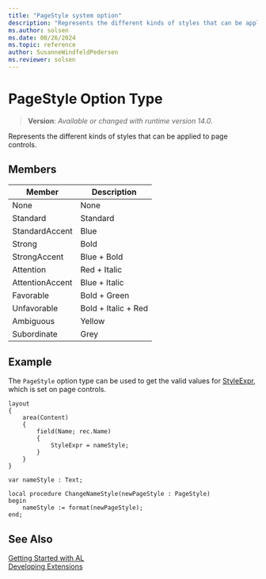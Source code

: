 ```yaml
---
title: "PageStyle system option"
description: "Represents the different kinds of styles that can be applied to page controls."
ms.author: solsen
ms.date: 08/26/2024
ms.topic: reference
author: SusanneWindfeldPedersen
ms.reviewer: solsen
---
```

[//]: # (START>DO_NOT_EDIT)
[//]: # (IMPORTANT:Do not edit any of the content between here and the END>DO_NOT_EDIT.)
[//]: # (Any modifications should be made in the .xml files in the ModernDev repo.)
# PageStyle Option Type
> **Version**: _Available or changed with runtime version 14.0._

Represents the different kinds of styles that can be applied to page controls.

## Members
|  Member  |  Description  |
|----------------|---------------|
|None|None|
|Standard|Standard|
|StandardAccent|Blue|
|Strong|Bold|
|StrongAccent|Blue + Bold|
|Attention|Red + Italic|
|AttentionAccent|Blue + Italic|
|Favorable|Bold + Green|
|Unfavorable|Bold + Italic + Red|
|Ambiguous|Yellow|
|Subordinate|Grey|

[//]: # (IMPORTANT: END>DO_NOT_EDIT)

## Example

The `PageStyle` option type can be used to get the valid values for [StyleExpr](../../properties/devenv-styleexpr-property.md), which is set on page controls.

```AL
layout
{
    area(Content)
    {
        field(Name; rec.Name)
        {
            StyleExpr = nameStyle;
        }
    }
}

var nameStyle : Text;

local procedure ChangeNameStyle(newPageStyle : PageStyle)
begin
    nameStyle := format(newPageStyle);
end;
```

## See Also  
[Getting Started with AL](../devenv-get-started.md)  
[Developing Extensions](../devenv-dev-overview.md)  